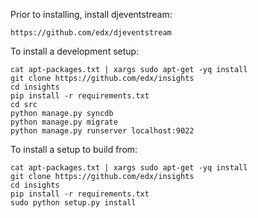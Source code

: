 Prior to installing, install djeventstream:

    https://github.com/edx/djeventstream

To install a development setup: 

    cat apt-packages.txt | xargs sudo apt-get -yq install
    git clone https://github.com/edx/insights
    cd insights
    pip install -r requirements.txt    
    cd src
    python manage.py syncdb
    python manage.py migrate
    python manage.py runserver localhost:9022

To install a setup to build from: 

    cat apt-packages.txt | xargs sudo apt-get -yq install
    git clone https://github.com/edx/insights
    cd insights
    pip install -r requirements.txt    
    sudo python setup.py install
